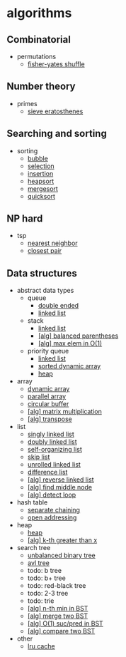 # algorithms

## Combinatorial

- permutations
  - [fisher-yates shuffle](combinatorial/permutations/fisher-yates-shuffle.hs)

## Number theory

- primes
  - [sieve eratosthenes](number-theory/primes/sieve-eratosthenes/primes-sieve-eratosthenes.hs)

## Searching and sorting

- sorting
  - [bubble](searching-and-sorting/bubble-sort/bubble-sort.hs)
  - [selection](searching-and-sorting/selection-sort/selection.cc)
  - [insertion](searching-and-sorting/insertion-sort/insertion-sort.hs)
  - [heapsort](searching-and-sorting/heap-sort/heapsort.cc)
  - [mergesort](searching-and-sorting/merge-sort/merge-sort.cc)
  - [quicksort](searching-and-sorting/quick-sort/quicksort.cc)

## NP hard

- tsp
  - [nearest neighbor](np-hard/tsp/nearest-neighbor.py)
  - [closest pair](np-hard/tsp/closest-pair.py)

## Data structures

- abstract data types
  - queue
    - [double ended](data-structures/adt/queue/double-ended-queue.py)
    - [linked list](data-structures/adt/queue/queue-linked-list.py)
  - stack
    - [linked list](data-structures/adt/stack/stack-linked-list.py)
    - [[alg] balanced parentheses](data-structures/adt/stack/alg/parentheses-match.py)
    - [[alg] max elem in O(1)](data-structures/adt/stack/alg/const_time_max_in_stack.cc)
  - priority queue
    - [linked list](data-structures/adt/priority-queue/priority-queue-linked-list.hs)
    - [sorted dynamic array](data-structures/adt/priority-queue/priority-queue-sorted-array.cpp)
    - [heap](data-structures/heap/heap.cc)
- array
  - [dynamic array](data-structures/array/dynamic-array.cpp)
  - [parallel array](data-structures/array/parallel-array.py)
  - [circular buffer](data-structures/array/circular-buffer.cpp)
  - [[alg] matrix multiplication](data-structures/array/alg/matrix-multiplication.py)
  - [[alg] transpose](data-structures/array/alg/transpose.hs)
- list
  - [singly linked list](data-structures/list/singly-linked-list.py)
  - [doubly linked list](data-structures/list/doubly-linked-list.py)
  - [self-organizing list](data-structures/list/self-organizing-list.py)
  - [skip list](data-structures/list/skip-list.py)
  - [unrolled linked list](data-structures/list/unrolled-linked-list.py)
  - [difference list](data-structures/list/difference-list.hs)
  - [[alg] reverse linked list](data-structures/list/alg/reverse-linked-list.py)
  - [[alg] find middle node](data-structures/list/alg/mid-node.py)
  - [[alg] detect loop](data-structures/list/alg/loop-in-linked-list.py)
- hash table
  - [separate chaining](data-structures/hash-table/separate-chaining-hash-table.py)
  - [open addressing](data-structures/hash-table/open-addressing-hash-table.py)
- heap
  - [heap](data-structures/heap/heap.cc)
  - [[alg] k-th greater than x](data-structures/heap/kth-greater-x-heap.cc)
- search tree
  - [unbalanced binary tree](data-structures/binary-tree/binary-tree.py)
  - [avl tree](data-structures/avl-tree/avl-tree.cc)
  - todo: b tree
  - todo: b+ tree
  - todo: red-black tree
  - todo: 2-3 tree
  - todo: trie
  - [[alg] n-th min in BST](data-structures/binary-tree/alg/nth-min.py)
  - [[alg] merge two BST](data-structures/binary-tree/alg/merge-two-bst.py)
  - [[alg] O(1) suc/pred in BST](data-structures/binary-tree/alg/bst-suc-pred.py)
  - [[alg] compare two BST](data-structures/binary-tree/alg/compare-two-bst.py)
- other
  - [lru cache](data-structures/other/lru-cache/lru-cache.py)